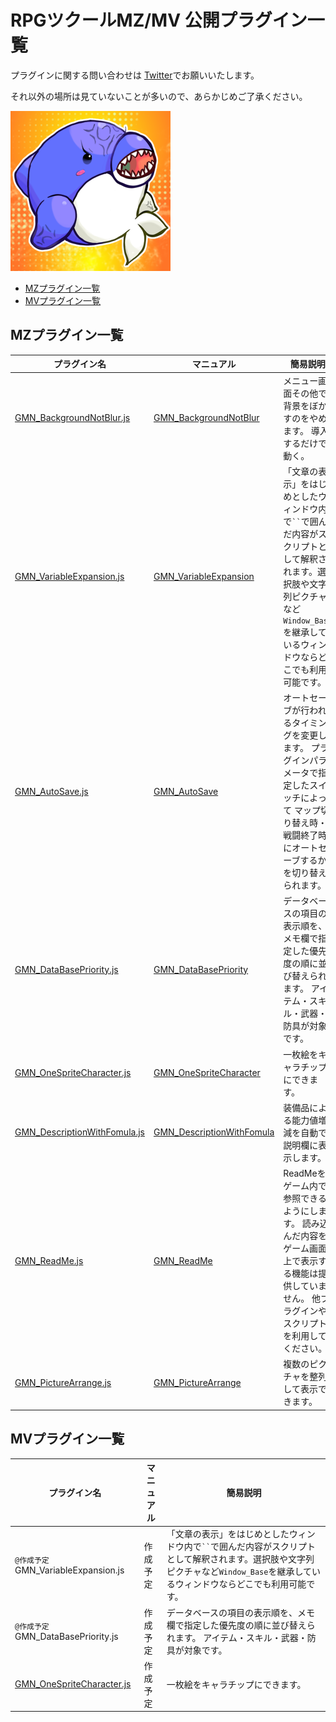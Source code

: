 # RPGツクールMZ/MV 公開プラグイン一覧

プラグインに関する問い合わせは [Twitter](https://twitter.com/gemini_gamedev)でお願いいたします。

それ以外の場所は見ていないことが多いので、あらかじめご了承ください。

![profile](./profile.png)

* [MZプラグイン一覧]( #MZプラグイン一覧)
* [MVプラグイン一覧]( #MVプラグイン一覧)
## MZプラグイン一覧

| プラグイン名 | マニュアル |簡易説明 |
|--|--|--|
| [GMN_BackgroundNotBlur.js](./MZ/GMN_BackgroundNotBlur.js) |[GMN_BackgroundNotBlur](./MZ/GMN_BackgroundNotBlur.md)| メニュー画面その他で背景をぼかすのをやめます。 導入するだけで動く。
| [GMN_VariableExpansion.js](./MZ/GMN_VariableExpansion.js)  |[GMN_VariableExpansion](./MZ/GMN_VariableExpansion.md)| 「文章の表示」をはじめとしたウィンドウ内で` `` `で囲んだ内容がスクリプトとして解釈されます。選択肢や文字列ピクチャなど`Window_Base`を継承しているウィンドウならどこでも利用可能です。|
| [GMN_AutoSave.js](./MZ/GMN_AutoSave.js)  |[GMN_AutoSave](./MZ/GMN_AutoSave.md)| オートセーブが行われるタイミングを変更します。 プラグインパラメータで指定したスイッチによって  マップ切り替え時・戦闘終了時にオートセーブするかを切り替えられます。|
| [GMN_DataBasePriority.js](./MZ/GMN_DataBasePriority.js)  |[GMN_DataBasePriority](./MZ/GMN_DataBasePriority.md)| データベースの項目の表示順を、メモ欄で指定した優先度の順に並び替えられます。  アイテム・スキル・武器・防具が対象です。|
| [GMN_OneSpriteCharacter.js](./MZ/GMN_OneSpriteCharacter.js) |[GMN_OneSpriteCharacter](./MZ/GMN_OneSpriteCharacter.md)| 一枚絵をキャラチップにできます。 |
| [GMN_DescriptionWithFomula.js](./MZ/GMN_DescriptionWithFomula.js) |[GMN_DescriptionWithFomula](./MZ/GMN_DescriptionWithFomula.md)| 装備品による能力値増減を自動で説明欄に表示します。
| [GMN_ReadMe.js](./MZ/GMN_ReadMe.js)  |[GMN_ReadMe](./MZ/GMN_ReadMe.md)| ReadMeをゲーム内で参照できるようにします。 読み込んだ内容をゲーム画面上で表示する機能は提供していません。 他プラグインやスクリプトを利用してください。|
| [GMN_PictureArrange.js](./MZ/GMN_PictureArrange.js)  |[GMN_PictureArrange](./MZ/GMN_PictureArrange.md)| 複数のピクチャを整列して表示できます。|

## MVプラグイン一覧
| プラグイン名 | マニュアル |簡易説明 |
|--|--|--|
| `@作成予定`  GMN_VariableExpansion.js|作成予定| 「文章の表示」をはじめとしたウィンドウ内で` `` `で囲んだ内容がスクリプトとして解釈されます。選択肢や文字列ピクチャなど`Window_Base`を継承しているウィンドウならどこでも利用可能です。|
| `@作成予定`  GMN_DataBasePriority.js |作成予定| データベースの項目の表示順を、メモ欄で指定した優先度の順に並び替えられます。  アイテム・スキル・武器・防具が対象です。|
| [GMN_OneSpriteCharacter.js](./MV/GMN_OneSpriteCharacter.js)|作成予定| 一枚絵をキャラチップにできます。 |